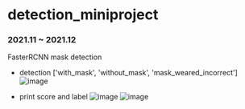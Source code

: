 # detection_miniproject

<h3>2021.11 ~ 2021.12</h3>

FasterRCNN mask detection<br>

- detection ['with_mask', 'without_mask', 'mask_weared_incorrect']<br>
![image](https://user-images.githubusercontent.com/68222710/147205946-ae2a74db-6d37-48f6-b29e-6f8c6242cf6d.png)

- print score and label
![image](https://user-images.githubusercontent.com/68222710/147206103-6fb6ed8d-1e5e-429c-b7c7-bf8b322a5dfe.png)
![image](https://user-images.githubusercontent.com/68222710/147206118-ab40a438-a742-4ab1-ac34-59993a7f731b.png)
